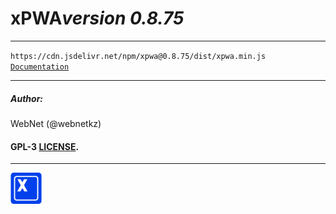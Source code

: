 <h1 style="display: flex; align-items: center;">
    xPWA 
    <i>version 0.8.75</i>
</h1>
<hr>
<code>https://cdn.jsdelivr.net/npm/xpwa@0.8.75/dist/xpwa.min.js</code>
<br>
<code><a href="https://xpwa.webnet.kz">Documentation</a></code>
<hr>
<h5>Author:</h5>
<p>WebNet (@webnetkz)</p>
<h4>GPL-3 <a href="LICENSE">LICENSE</a>.</h4>
<hr>
<img src="./logo.png" width="50px;" style="width: 50px;">



